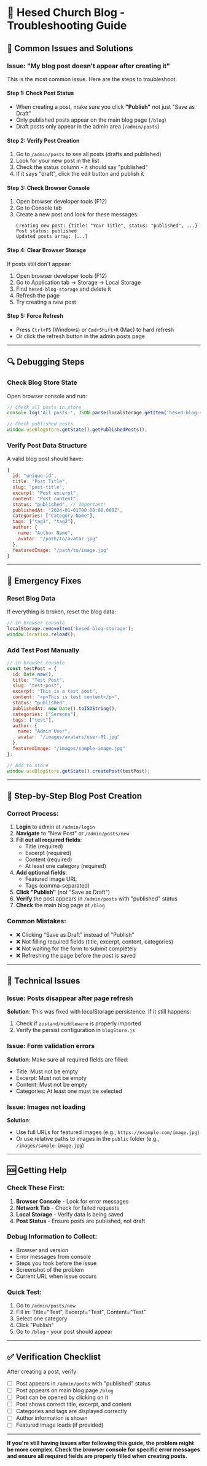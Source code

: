 # 🔧 Hesed Church Blog - Troubleshooting Guide

## 🐛 Common Issues and Solutions

### Issue: "My blog post doesn't appear after creating it"

This is the most common issue. Here are the steps to troubleshoot:

#### **Step 1: Check Post Status**
- When creating a post, make sure you click **"Publish"** not just "Save as Draft"
- Only published posts appear on the main blog page (`/blog`)
- Draft posts only appear in the admin area (`/admin/posts`)

#### **Step 2: Verify Post Creation**
1. Go to `/admin/posts` to see all posts (drafts and published)
2. Look for your new post in the list
3. Check the status column - it should say "published"
4. If it says "draft", click the edit button and publish it

#### **Step 3: Check Browser Console**
1. Open browser developer tools (F12)
2. Go to Console tab
3. Create a new post and look for these messages:
   ```
   Creating new post: {title: "Your Title", status: "published", ...}
   Post status: published
   Updated posts array: [...]
   ```

#### **Step 4: Clear Browser Storage**
If posts still don't appear:
1. Open browser developer tools (F12)
2. Go to Application tab → Storage → Local Storage
3. Find `hesed-blog-storage` and delete it
4. Refresh the page
5. Try creating a new post

#### **Step 5: Force Refresh**
- Press `Ctrl+F5` (Windows) or `Cmd+Shift+R` (Mac) to hard refresh
- Or click the refresh button in the admin posts page

---

## 🔍 Debugging Steps

### Check Blog Store State
Open browser console and run:
```javascript
// Check all posts in store
console.log('All posts:', JSON.parse(localStorage.getItem('hesed-blog-storage')));

// Check published posts
window.useBlogStore.getState().getPublishedPosts();
```

### Verify Post Data Structure
A valid blog post should have:
```javascript
{
  id: "unique-id",
  title: "Post Title",
  slug: "post-title",
  excerpt: "Post excerpt",
  content: "Post content",
  status: "published", // Important!
  publishedAt: "2024-01-01T00:00:00.000Z",
  categories: ["Category Name"],
  tags: ["tag1", "tag2"],
  author: {
    name: "Author Name",
    avatar: "/path/to/avatar.jpg"
  },
  featuredImage: "/path/to/image.jpg"
}
```

---

## 🚨 Emergency Fixes

### Reset Blog Data
If everything is broken, reset the blog data:
```javascript
// In browser console
localStorage.removeItem('hesed-blog-storage');
window.location.reload();
```

### Add Test Post Manually
```javascript
// In browser console
const testPost = {
  id: Date.now(),
  title: "Test Post",
  slug: "test-post",
  excerpt: "This is a test post",
  content: "<p>This is test content</p>",
  status: "published",
  publishedAt: new Date().toISOString(),
  categories: ["Sermons"],
  tags: ["test"],
  author: {
    name: "Admin User",
    avatar: "/images/avatars/user-01.jpg"
  },
  featuredImage: "/images/sample-image.jpg"
};

// Add to store
window.useBlogStore.getState().createPost(testPost);
```

---

## 📝 Step-by-Step Blog Post Creation

### Correct Process:
1. **Login** to admin at `/admin/login`
2. **Navigate** to "New Post" or `/admin/posts/new`
3. **Fill out all required fields**:
   - Title (required)
   - Excerpt (required)
   - Content (required)
   - At least one category (required)
4. **Add optional fields**:
   - Featured image URL
   - Tags (comma-separated)
5. **Click "Publish"** (not "Save as Draft")
6. **Verify** the post appears in `/admin/posts` with "published" status
7. **Check** the main blog page at `/blog`

### Common Mistakes:
- ❌ Clicking "Save as Draft" instead of "Publish"
- ❌ Not filling required fields (title, excerpt, content, categories)
- ❌ Not waiting for the form to submit completely
- ❌ Refreshing the page before the post is saved

---

## 🔧 Technical Issues

### Issue: Posts disappear after page refresh
**Solution**: This was fixed with localStorage persistence. If it still happens:
1. Check if `zustand/middleware` is properly imported
2. Verify the persist configuration in `blogStore.js`

### Issue: Form validation errors
**Solution**: Make sure all required fields are filled:
- Title: Must not be empty
- Excerpt: Must not be empty  
- Content: Must not be empty
- Categories: At least one must be selected

### Issue: Images not loading
**Solution**: 
- Use full URLs for featured images (e.g., `https://example.com/image.jpg`)
- Or use relative paths to images in the `public` folder (e.g., `/images/sample-image.jpg`)

---

## 🆘 Getting Help

### Check These First:
1. **Browser Console** - Look for error messages
2. **Network Tab** - Check for failed requests
3. **Local Storage** - Verify data is being saved
4. **Post Status** - Ensure posts are published, not draft

### Debug Information to Collect:
- Browser and version
- Error messages from console
- Steps you took before the issue
- Screenshot of the problem
- Current URL when issue occurs

### Quick Test:
1. Go to `/admin/posts/new`
2. Fill in: Title="Test", Excerpt="Test", Content="Test"
3. Select one category
4. Click "Publish"
5. Go to `/blog` - your post should appear

---

## ✅ Verification Checklist

After creating a post, verify:
- [ ] Post appears in `/admin/posts` with "published" status
- [ ] Post appears on main blog page `/blog`
- [ ] Post can be opened by clicking on it
- [ ] Post shows correct title, excerpt, and content
- [ ] Categories and tags are displayed correctly
- [ ] Author information is shown
- [ ] Featured image loads (if provided)

---

**If you're still having issues after following this guide, the problem might be more complex. Check the browser console for specific error messages and ensure all required fields are properly filled when creating posts.**
